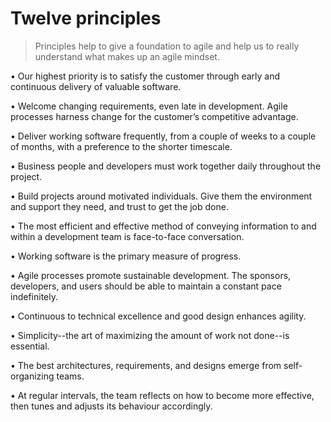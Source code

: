 # Twelve principles

> Principles help to give a foundation to agile and help us to really
> understand what makes up an agile mindset.

• Our highest priority is to satisfy the customer through early and 
  continuous delivery of valuable software.

• Welcome changing requirements, even late in development. Agile
  processes harness change for the customer’s competitive advantage.

• Deliver working software frequently, from a couple of weeks to a
  couple of months, with a preference to the shorter timescale.

• Business people and developers must work together daily throughout the 
  project.

• Build projects around motivated individuals. Give them the environment
  and support they need, and trust to get the job done.

• The most efficient and effective method of conveying information to
  and within a development team is face-to-face conversation.

• Working software is the primary measure of progress.

• Agile processes promote sustainable development. The sponsors,
  developers, and users should be able to maintain a constant pace
  indefinitely.

• Continuous to technical excellence and good design enhances agility.

• Simplicity--the art of maximizing the amount of work not done--is
  essential.

• The best architectures, requirements, and designs emerge from
  self-organizing teams.

• At regular intervals, the team reflects on how to become more
  effective, then tunes and adjusts its behaviour accordingly.
